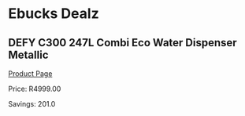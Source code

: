 
# Ebucks Dealz
## DEFY C300 247L Combi Eco Water Dispenser Metallic
[Product Page](https://www.ebucks.com/web/shop/productSelected.do?prodId=673622932&catId=704982758)

Price: R4999.00

Savings: 201.0


	